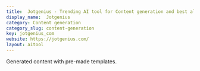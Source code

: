 ```yaml
---
title:  Jotgenius - Trending AI tool for Content generation and best alternatives
display_name:  Jotgenius
category: Content generation
category_slug: content-generation
key: jotgenius_com
website: https://jotgenius.com/
layout: aitool
---
```


Generated content with pre-made templates.
